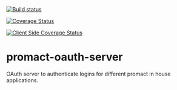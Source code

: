 [![Build status](https://travis-ci.org/Promact/promact-oauth-server.svg?branch=dev)](https://travis-ci.org/Promact/promact-oauth-server)

[![Coverage Status](https://coveralls.io/repos/github/Promact/promact-oauth-server/badge.svg?branch=dev)](https://coveralls.io/github/Promact/promact-oauth-server)

[![Client Side Coverage Status](https://codecov.io/github/Promact/promact-oauth-server/coverage.svg?branch=dev)](https://codecov.io/github/Promact/promact-oauth-server)

# promact-oauth-server
OAuth server to authenticate logins for different promact in house applications.
